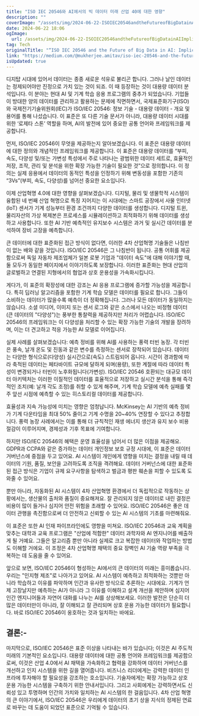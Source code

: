 ```yaml
---
title: "ISO IEC 20546와 AI에서의 빅 데이터 미래 산업 40에 대한 영향"
description: ""
coverImage: "/assets/img/2024-06-22-ISOIEC20546andtheFutureofBigDatainAIImplicationsforIndustry40_0.png"
date: 2024-06-22 18:06
ogImage:
  url: /assets/img/2024-06-22-ISOIEC20546andtheFutureofBigDatainAIImplicationsforIndustry40_0.png
tag: Tech
originalTitle: "“ISO IEC 20546 and the Future of Big Data in AI: Implications for Industry 4.0”"
link: "https://medium.com/@mukherjee.amitav/iso-iec-20546-and-the-future-of-big-data-in-ai-implications-for-industry-4-0-0f2fa94c5faf"
isUpdated: true
---
```


디지턉 시대에 있어서 데이터는 종종 새로운 석유로 불리곤 합니다. 그러나 날인 데이터는 정제되어야만 진정으로 가치 있는 것이 되죠. 이 때 등장하는 것이 대용량 데이터 분석입니다. 이 분야는 현대 AI 및 기계 학습 응용 프로그램의 중추가 되었습니다. 기업들이 방대한 양의 데이터를 관리하고 활용하는 문제에 직면하면서, 국제표준화기구(ISO)와 국제전기기술위원회(IEC)가 ISO/IEC 20546: 정보 기술 - 대용량 데이터 - 개요 및 용어를 통해 나섰습니다. 이 표준은 또 다른 기술 문서가 아니라, 대용량 데이터 시대를 위한 ‘로제타 스톤’ 역할을 하며, AI의 발전에 있어 중요한 공통 언어와 프레임워크를 제공합니다.

먼저, ISO/IEC 20546이 무엇을 제공하는지 알아보겠습니다. 이 표준은 대용량 데이터에 대한 정의와 개념적인 프레임워크를 제공합니다. 이 표준은 대용량 데이터를 “부피, 속도, 다양성 및/또는 가변성 특성에서 주로 나타나는 광범위한 데이터 세트로, 효율적인 저장, 조작, 관리 및 분석을 위한 확장 가능한 기술이 필요한 것”으로 정의합니다. 이 정의는 실제 응용에서 데이터의 동적인 특성을 인정하기 위해 변동성을 포함한 기존의 “3Vs”(부피, 속도, 다양성)를 넘어선 중요한 요소입니다.

이제 산업혁명 4.0에 대한 영향을 살펴보겠습니다. 디지털, 물리 및 생물학적 시스템이 융합된 네 번째 산업 혁명으로 특징 지어지는 이 시대에는 스마트 공장에서 사물 인터넷(IoT) 센서가 기계 성능부터 환경 조건까지 다양한 데이터를 생성합니다. 디지털 트윈, 물리자산의 가상 복제본은 프로세스를 시뮬레이션하고 최적화하기 위해 데이터를 생성하고 사용합니다. 또한 AI 기반 예측적인 유지보수 시스템은 과거 및 실시간 데이터를 분석하여 장비 고장을 예측합니다.

<div class="content-ad"></div>

큰 데이터에 대한 표준화된 접근 방식이 없다면, 이러한 4차 산업혁명 기술들은 나침반이 없는 배와 같을 것입니다. ISO/IEC 20546은 그 나침반이 됩니다. 공통 어휘를 제공함으로써 독일 자동차 제조업체가 일본 로봇 기업과 "데이터 속도"에 대해 이야기할 때, 둘 모두가 동일한 페이지에서 이야기하도록 보장합니다. 이러한 표준화는 현대 산업의 글로벌하고 연결된 지형에서의 협업과 상호 운용성을 가속화시킵니다.

게다가, 이 표준의 확장성에 대한 강조는 AI 응용 프로그램에 증가할 가능성을 제공합니다. 특히 딥러닝 알고리즘을 포함한 기계 학습 모델은 데이터를 필요로 합니다. 그들이 소비하는 데이터가 많을수록 예측이 더 정확해집니다. 그러나 모든 데이터가 동일하지는 않습니다. 소셜 미디어, 이미지 또는 센서 로그와 같은 소스에서 나오는 비정형 데이터(큰 데이터의 "다양성")는 풍부한 통찰력을 제공하지만 처리가 어렵습니다. ISO/IEC 20546의 프레임워크는 이 다양성을 처리할 수 있는 확장 가능한 기술의 개발을 장려하며, 이는 더 견고하고 적응 가능한 AI 모델로 이어집니다.

실제 사례를 살펴보겠습니다: 예측 정비를 위해 AI를 사용하는 풍력 터빈 농장. 각 터빈은 풍속, 날개 온도 및 진동과 같은 변수를 측정하는 센서로 장착되어 있습니다. 데이터는 다양한 형식으로(다양성) 실시간으로(속도) 스트림되어 옵니다. 시간이 경과함에 따라 축적된 데이터는 페타바이트 규모에 달하게 되며(용량), 또한 계절에 따라 데이터 특성이 변경되거나 터빈이 노후화됩니다(가변성). ISO/IEC 20546 호환되는 대규모 데이터 아키텍처는 이러한 이질적인 데이터를 효율적으로 저장하고 실시간 분석을 통해 즉각적인 조치(예: 날개 각도 조정)를 취할 수 있게 해주며, 기계 학습 모델에 예측 실패를 몇 주 앞선 시점에 예측할 수 있는 히스토리컬 데이터를 제공합니다.

효율성과 지속 가능성에 미치는 영향은 엄청납니다. McKinsey는 AI 기반의 예측 정비가 기계 다운타임을 최대 50% 줄이고 기계 수명을 20~40% 연장할 수 있다고 추정합니다. 풍력 농장 사례에서는 이를 통해 더 규칙적인 재생 에너지 생산과 유지 보수 비용 절감이 이루어지며, 경제성과 기후 목표에 기여합니다.

<div class="content-ad"></div>

하지만 ISO/IEC 20546의 혜택은 운영 효율성을 넘어서 더 많은 이점을 제공해요. GDPR과 CCPA와 같은 증가하는 데이터 개인정보 보호 규정 시대에, 이 표준은 데이터 거버넌스에 중점을 두고 있어요. AI 시스템이 개인에게 영향을 미치는 결정을 내릴 때 데이터의 기원, 품질, 보안을 고려하도록 조직을 격려해요. 데이터 거버넌스에 대한 표준화된 접근 방식은 기업이 규제 요구사항을 탐색하고 벌금과 평판 훼손을 피할 수 있도록 도와줄 수 있어요.

뿐만 아니라, 자동화된 AI 시스템이 4차 산업혁명 환경에서 더 독립적으로 작동하는 상황에서는, 생산물의 출처와 품질이 중요해져요. 잘 관리되지 않은 데이터로 내린 결정은 비용이 많이 들거나 심지어 안전 위험을 초래할 수 있어요. ISO/IEC 20546은 좋은 데이터 관행을 촉진함으로써 더 안전하고 신뢰할 수 있는 AI 시스템의 기초를 마련해줘요.

이 표준은 또한 AI 인재 파이프라인에도 영향을 미쳐요. ISO/IEC 20546과 교육 계획을 맞추는 대학과 교육 프로그램은 "산업에 적합한" 데이터 과학자와 AI 엔지니어를 배출하게 될 거예요. 그들은 알고리즘 뿐만 아니라 실제로 크고 복잡한 데이터와 작업하는 방법도 이해할 거에요. 이 조정은 4차 산업혁명 채택의 중요 장벽인 AI 기술 역량 부족을 극복하는 데 도움을 줄 수 있어요.

앞으로 보면, ISO/IEC 20546이 형성하는 AI에서의 큰 데이터의 미래는 흥미롭습니다. 우리는 "인지형 제조"로 나아가고 있어요. AI 시스템이 예측하고 최적화하는 것뿐만 아니라 학습하고 이유를 파악하며 인간과 유사한 방식으로 추론하는 시대에요. 기계가 언제 고장날지만 예측하는 AI가 아니라 그 이유를 이해하고 설계 개선을 제안하며 심지어 인간 엔지니어들과 자연어 대화를 나누는 AI를 상상해보세요. 이러한 발전은 단순히 더 많은 데이터만이 아니라, 잘 이해되고 잘 관리되며 상호 운용 가능한 데이터가 필요합니다. 바로 ISO/IEC 20546이 옹호하는 것과 일치하는 바에요.

<div class="content-ad"></div>

## 결론:-

마지막으로, ISO/IEC 20546은 표준 이상을 나타내는 바가 있습니다; 이것은 AI 주도적 미래의 기본적인 요소입니다. 대용량 데이터에 대한 공통 언어와 프레임워크를 제공함으로써, 이것은 산업 4.0에서 AI 채택을 가속화하고 협력을 강화하며 데이터 거버넌스를 개선하고 인지 시스템을 위한 길을 열어줍니다. 비즈니스 리더에게는 강력한 데이터 인프라에 투자해야 할 필요성을 강조하는 호소입니다. 기술자에게는 확장 가능하고 상호 운용 가능한 시스템을 구축하기 위한 안내서입니다. 그리고 사회에게는 강력하면서도 신뢰성 있고 투명하며 인간의 가치와 일치하는 AI 시스템의 한 걸음입니다. 4차 산업 혁명의 큰 이야기에서, ISO/IEC 20546은 우리에게 데이터의 초기 상을 지식의 정제된 연료로 바꾸는 데 도움이 되었던 표준으로 기억될 수 있습니다.
